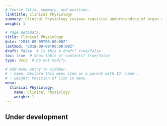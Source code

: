 ```yaml
---
# Course title, summary, and position.
linktitle: Clinical Physiology
summary: Clinical Physiology reviews requisite understanding of organ and system level physiology to consider temporal and spatial integration for homeostasis, allostasis, adaptation and adaptability.
weight: 1

# Page metadata.
title: Clinical Physiology
date: "2018-09-09T00:00:00Z"
lastmod: "2018-09-09T00:00:00Z"
draft: false  # Is this a draft? true/false
toc: true  # Show table of contents? true/false
type: docs  # Do not modify.

# Add menu entry to sidebar.
# - name: Declare this menu item as a parent with ID `name`.
# - weight: Position of link in menu.
menu:
  Clinical Physiology:
    name: Clinical Physiology
    weight: 1
---
```


## Under development
